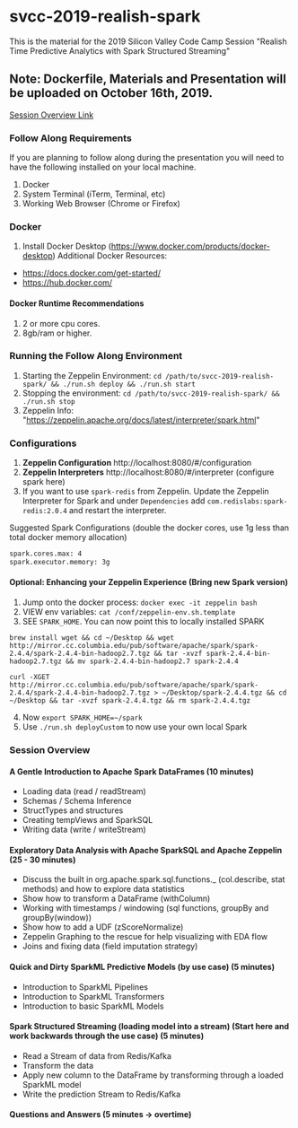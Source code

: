 # svcc-2019-realish-spark
This is the material for the 2019 Silicon Valley Code Camp Session "Realish Time Predictive Analytics with Spark Structured Streaming"

## Note: Dockerfile, Materials and Presentation will be uploaded on October 16th, 2019.

[Session Overview Link](https://www.siliconvalley-codecamp.com/Session/2019/real-ish-time-predictive-analytics-with-spark-structured-streaming)

### Follow Along Requirements
If you are planning to follow along during the presentation you will need to have the following installed on your local machine.

1. Docker
2. System Terminal (iTerm, Terminal, etc)
2. Working Web Browser (Chrome or Firefox)

### Docker
1. Install Docker Desktop (https://www.docker.com/products/docker-desktop)
Additional Docker Resources:
* https://docs.docker.com/get-started/
* https://hub.docker.com/

#### Docker Runtime Recommendations
1. 2 or more cpu cores.
2. 8gb/ram or higher.

### Running the Follow Along Environment
1. Starting the Zeppelin Environment: `cd /path/to/svcc-2019-realish-spark/ && ./run.sh deploy && ./run.sh start`
2. Stopping the environment: `cd /path/to/svcc-2019-realish-spark/ && ./run.sh stop`
3. Zeppelin Info: "https://zeppelin.apache.org/docs/latest/interpreter/spark.html"

### Configurations
1. **Zeppelin Configuration** http://localhost:8080/#/configuration
2. **Zeppelin Interpreters**  http://localhost:8080/#/interpreter (configure spark here)
3. If you want to use `spark-redis` from Zeppelin. Update the Zeppelin Interpreter for Spark and under `Dependencies` add `com.redislabs:spark-redis:2.0.4` and restart the interpreter.

Suggested Spark Configurations (double the docker cores, use 1g less than total docker memory allocation)
~~~bash
spark.cores.max: 4
spark.executor.memory: 3g
~~~

#### Optional: Enhancing your Zeppelin Experience (Bring new Spark version)
1. Jump onto the docker process: `docker exec -it zeppelin bash`
2. VIEW env variables: `cat /conf/zeppelin-env.sh.template`
3. SEE `SPARK_HOME`. You can now point this to locally installed SPARK
~~~
brew install wget && cd ~/Desktop && wget http://mirror.cc.columbia.edu/pub/software/apache/spark/spark-2.4.4/spark-2.4.4-bin-hadoop2.7.tgz && tar -xvzf spark-2.4.4-bin-hadoop2.7.tgz && mv spark-2.4.4-bin-hadoop2.7 spark-2.4.4

curl -XGET http://mirror.cc.columbia.edu/pub/software/apache/spark/spark-2.4.4/spark-2.4.4-bin-hadoop2.7.tgz > ~/Desktop/spark-2.4.4.tgz && cd ~/Desktop && tar -xvzf spark-2.4.4.tgz && rm spark-2.4.4.tgz
~~~

4. Now `export SPARK_HOME=~/spark`
5. Use `./run.sh deployCustom` to now use your own local Spark

### Session Overview

#### A Gentle Introduction to Apache Spark DataFrames (10 minutes)
* Loading data (read / readStream)
* Schemas / Schema Inference
* StructTypes and structures
* Creating tempViews and SparkSQL
* Writing data (write / writeStream)

#### Exploratory Data Analysis with Apache SparkSQL and Apache Zeppelin (25 - 30 minutes)
* Discuss the built in org.apache.spark.sql.functions._ (col.describe, stat methods) and how to explore data statistics
* Show how to transform a DataFrame (withColumn)
* Working with timestamps / windowing (sql functions, groupBy and groupBy(window))
* Show how to add a UDF (zScoreNormalize)
* Zeppelin Graphing to the rescue for help visualizing with EDA flow
* Joins and fixing data (field imputation strategy)

#### Quick and Dirty SparkML Predictive Models (by use case) (5 minutes)
* Introduction to SparkML Pipelines
* Introduction to SparkML Transformers
* Introduction to basic SparkML Models

#### Spark Structured Streaming (loading model into a stream) (Start here and work backwards through the use case) (5 minutes)
* Read a Stream of data from Redis/Kafka
* Transform the data
* Apply new column to the DataFrame by transforming through a loaded SparkML model
* Write the prediction Stream to Redis/Kafka

#### Questions and Answers (5 minutes -> overtime)
